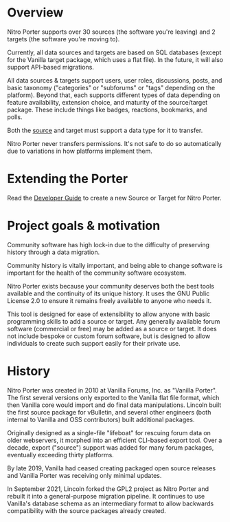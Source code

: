 # Overview

Nitro Porter supports over 30 sources (the software you're leaving) and 2 targets (the software you're moving to).

Currently, all data sources and targets are based on SQL databases (except for the Vanilla target package, which uses a flat file).
In the future, it will also support API-based migrations.

All data sources & targets support users, user roles, discussions, posts, and basic taxonomy ("categories" or "subforums" or "tags" depending on the platform).
Beyond that, each supports different types of data depending on feature availability, extension choice, and maturity of the source/target package.
These include things like badges, reactions, bookmarks, and polls.

Both the [source](/sources) and target must support a data type for it to transfer.

Nitro Porter never transfers permissions. It's not safe to do so automatically due to variations in how platforms implement them.

# Extending the Porter

Read the [Developer Guide](/develop) to create a new Source or Target for Nitro Porter.

# Project goals & motivation

Community software has high lock-in due to the difficulty of preserving history through a data migration.

Community history is vitally important, and being able to change software is important for the health of the community software ecosystem.

Nitro Porter exists because your community deserves both the best tools available and the continuity of its unique history.
It uses the GNU Public License 2.0 to ensure it remains freely available to anyone who needs it.

This tool is designed for ease of extensibility to allow anyone with basic programming skills to add a source or target.
Any generally available forum software (commercial or free) may be added as a source or target.
It does not include bespoke or custom forum software, but is designed to allow individuals to create such support easily for their private use.

# History

Nitro Porter was created in 2010 at Vanilla Forums, Inc. as "Vanilla Porter". 
The first several versions only exported to the Vanilla flat file format, which then Vanilla core would import and do final data manipulations.
Lincoln built the first source package for vBulletin, and several other engineers (both internal to Vanilla and OSS contributors) built additional packages.

Originally designed as a single-file "lifeboat" for rescuing forum data on older webservers, it morphed into an efficient CLI-based export tool.
Over a decade, export ("source") support was added for many forum packages, eventually exceeding thirty platforms.

By late 2019, Vanilla had ceased creating packaged open source releases and Vanilla Porter was receiving only minimal updates.

In September 2021, Lincoln forked the GPL2 project as Nitro Porter and rebuilt it into a general-purpose migration pipeline.
It continues to use Vanilla's database schema as an intermediary format to allow backwards compatibility with the source packages already created.
